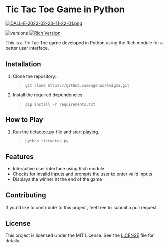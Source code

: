 # Tic Tac Toe Game in Python

[![DALL-E-2023-02-23-11-22-01.png](https://i.postimg.cc/R0WPn5yw/DALL-E-2023-02-23-11-22-01.png)](https://postimg.cc/nstK65HL)

![versions](https://img.shields.io/pypi/pyversions/pybadges.svg)  [![Rich Version](https://img.shields.io/badge/rich-13.3.1-brightgreen.svg)](https://pypi.org/project/rich/)

This is a Tic Tac Toe game developed in Python using the Rich module for a better user interface. 

## Installation

1. Clone the repository:  
      >``git clone https://github.com/ngenux/enigma.git``

2. Install the required dependencies:  
      >``pip install -r requirements.txt``

## How to Play

1. Run the tictactoe.py file and start playing.  
    >``python tictactoe.py ``

## Features

- Interactive user interface using Rich module
- Checks for invalid inputs and prompts the user to enter valid inputs
- Displays the winner at the end of the game

## Contributing

If you'd like to contribute to this project, feel free to submit a pull request. 

## License

This project is licensed under the MIT License. See the [LICENSE](LICENSE) file for details.

